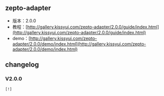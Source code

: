 ## zepto-adapter

* 版本：2.0.0
* 教程：[http://gallery.kissyui.com/zepto-adapter/2.0.0/guide/index.html](http://gallery.kissyui.com/zepto-adapter/2.0.0/guide/index.html)
* demo：[http://gallery.kissyui.com/zepto-adapter/2.0.0/demo/index.html](http://gallery.kissyui.com/zepto-adapter/2.0.0/demo/index.html)

## changelog

### V2.0.0

    [!]



